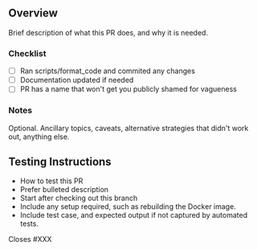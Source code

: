 ## Overview

Brief description of what this PR does, and why it is needed.

### Checklist

- [ ] Ran scripts/format_code and commited any changes
- [ ] Documentation updated if needed
- [ ] PR has a name that won't get you publicly shamed for vagueness

### Notes

Optional. Ancillary topics, caveats, alternative strategies that didn't work out, anything else.

## Testing Instructions

* How to test this PR
* Prefer bulleted description
* Start after checking out this branch
* Include any setup required, such as rebuilding the Docker image.
* Include test case, and expected output if not captured by automated tests.

Closes #XXX
